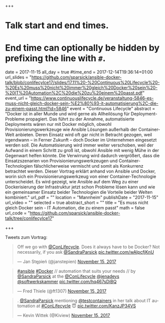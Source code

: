 +++
# Talk start and end times.
# End time can optionally be hidden by prefixing the line with `#`.
date = 2017-11-15
all_day = true
#time_end = 2017-12-14T19:36:14+01:00
url_slides = "https://github.com/sparsick/ansible-docker-talk/blob/conlifecylce17/slides/17.11%20-%20Continuous%20Lifecycle%20-%20Es%20muss%20nicht%20immer%20gleich%20Docker%20sein%20-%20IT%20Automation%2C%20die%20zu%20einem%20passt.pdf"
event_url = "https://www.continuouslifecycle.de/veranstaltung-5846-es-muss-nicht-gleich-docker-sein-%E2%80%93-it-automatisierung%2C-die-zu-einem-passt.html?id=5846"
event = "Continuous Lifecycle"
abstract = "Docker ist in aller Munde und wird gerne als Allheilösung für Deployment-Probleme propagiert. Das führt zu der Annahme, automatisierte Deployments wären nur mit Docker möglich, obwohl Provisionierungswerkzeuge wie Ansible Lösungen außerhalb der Container-Welt anbieten. Deren Einsatz wird oft gar nicht in Betracht gezogen, weil irgendwann – in Ferner Zukunft – doch Docker im Unternehmen eingesetzt werden soll. Die Automatisierung wird immer weiter verschoben, weil der Aufwand in einem Schritt zu groß ist, obwohl Ansible mit wenig Mühe in der Gegenwart helfen könnte. Die Verwirrung wird dadurch vergrößert, dass die Einsatzszenarien von Provisionierungswerkzeugen und Container-Technologien fälschlicherweise vermischt und somit als Konkurrenz betrachtet werden. Dieser Vortrag erklärt anhand von Ansible und Docker, worin sich ein Provisionierungswerkzeug von einer Container-Technologie unterscheidet. Es wird gezeigt, wie Ansible auf dem Weg zu einer Dockerisierung der Infrastruktur jetzt schon Probleme lösen kann und wie ein gemeinsamer Einsatz beider Technologien die Vorteile beider Welten kombiniert."
url_pdf = ""
location = "Mannheim"
publishDate = "2017-11-15"
url_video = ""
selected = true
abstract_short = ""
title = "Es muss nicht gleich Docker sein - IT Automation, die zu einem passt"
math = false
url_code = "https://github.com/sparsick/ansible-docker-talk/tree/conlifecylce17"

+++

Tweets zum Vortrag:


<blockquote class="twitter-tweet" data-partner="tweetdeck"><p lang="en" dir="ltr">Off we go with <a href="https://twitter.com/ConLifecycle?ref_src=twsrc%5Etfw">@ConLifecycle</a>. Does it always have to be Docker? Not necessarily, if you ask <a href="https://twitter.com/SandraParsick?ref_src=twsrc%5Etfw">@SandraParsick</a> <a href="https://t.co/wAIpcfjKnU">pic.twitter.com/wAIpcfjKnU</a></p>&mdash; Jan Stępień (@janstepien) <a href="https://twitter.com/janstepien/status/930732993857060864?ref_src=twsrc%5Etfw">November 15, 2017</a></blockquote>
<script async src="https://platform.twitter.com/widgets.js" charset="utf-8"></script>

<blockquote class="twitter-tweet" data-partner="tweetdeck"><p lang="en" dir="ltr"><a href="https://twitter.com/hashtag/ansible?src=hash&amp;ref_src=twsrc%5Etfw">#ansible</a> <a href="https://twitter.com/hashtag/Docker?src=hash&amp;ref_src=twsrc%5Etfw">#Docker</a> // automation that suits your needs // by <a href="https://twitter.com/SandraParsick?ref_src=twsrc%5Etfw">@SandraParsick</a> at the <a href="https://twitter.com/ConLifecycle?ref_src=twsrc%5Etfw">@ConLifecycle</a> <a href="https://twitter.com/jenadevs?ref_src=twsrc%5Etfw">@jenadevs</a> <a href="https://twitter.com/softwerkskammer?ref_src=twsrc%5Etfw">@softwerkskammer</a> <a href="https://t.co/hq467sDiBQ">pic.twitter.com/hq467sDiBQ</a></p>&mdash; Fred Thiele (@ft1307) <a href="https://twitter.com/ft1307/status/930733129718992896?ref_src=twsrc%5Etfw">November 15, 2017</a></blockquote>
<script async src="https://platform.twitter.com/widgets.js" charset="utf-8"></script>

<blockquote class="twitter-tweet" data-partner="tweetdeck"><p lang="en" dir="ltr">. <a href="https://twitter.com/SandraParsick?ref_src=twsrc%5Etfw">@SandraParsick</a> mentioning <a href="https://twitter.com/testcontainers?ref_src=twsrc%5Etfw">@testcontainers</a> in her talk about IT automation at <a href="https://twitter.com/hashtag/ConLifecycle?src=hash&amp;ref_src=twsrc%5Etfw">#ConLifecycle</a> 😇 <a href="https://t.co/KanzJP34VS">pic.twitter.com/KanzJP34VS</a></p>&mdash; Kevin Wittek (@Kiview) <a href="https://twitter.com/Kiview/status/930745462046576640?ref_src=twsrc%5Etfw">November 15, 2017</a></blockquote>
<script async src="https://platform.twitter.com/widgets.js" charset="utf-8"></script>
